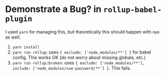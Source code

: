 # Demonstrate a Bug? in `rollup-babel-plugin`

I used `yarn` for managing this, but theoretically this should happen with
`npm` as well.

1. `yarn install`
2. `yarn run rollup`: uses `{ exclude: ['node_modules/**'] }` for babel
   config. This works OK (do not worry about missing globals, etc.).
3. `yarn run rollup:broken`: uses `{ exclude: ['node_modules/**'],
   include: ['node_modules/vue-password/**'] }`. This fails.
